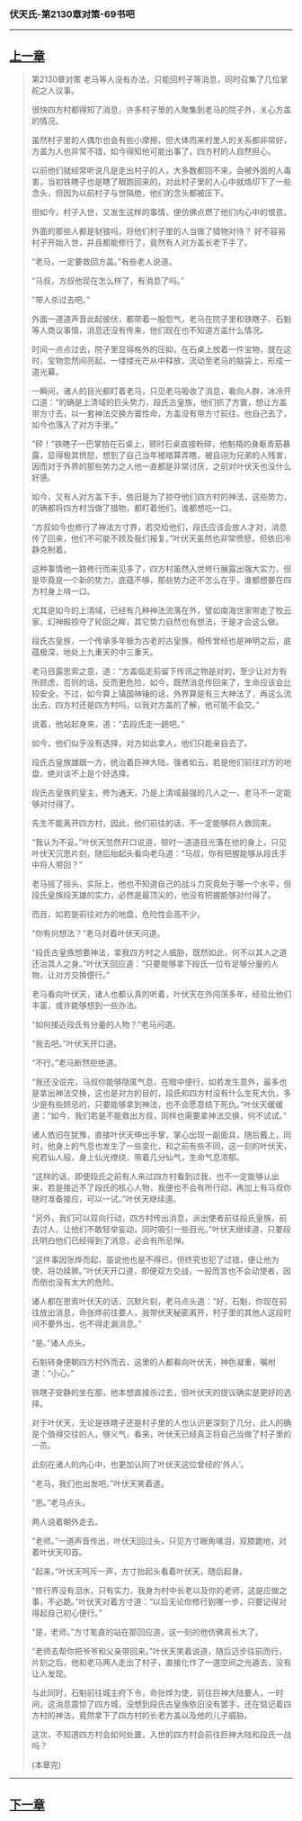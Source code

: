 ### 伏天氏-第2130章对策-69书吧

--------
[上一章](./ac185f58c53136806a0b2d262d197801.md)
--------


>
>
>
>第2130章对策
>老马等人没有办法，只能回村子等消息，同时召集了几位掌舵之人议事。
>
>很快四方村都得知了消息，许多村子里的人聚集到老马的院子外，关心方盖的情况。
>
>虽然村子里的人偶尔也会有些小摩擦，但大体而来村里人的关系都非常好，方盖为人也非常不错，如今得知他可能出事了，四方村的人自然担心。
>
>以前他们就经常听说凡是走出村子的人，大多数都回不来，会被外面的人毒害，当初铁瞎子也是瞎了眼跑回来的，对此村子里的人心中就烙印下了一些念头，但因为以前村子与世隔绝，他们的念头都被压下。
>
>但如今，村子入世，又发生这样的事情，便仿佛点燃了他们内心中的恨意。
>
>外面的那些人都是豺狼吗，将他们村子里的人当做了猎物对待？
>好不容易村子开始入世，并且都能修行了，竟然有人对方盖长老下手了。
>
>“老马，一定要救回方盖。”有些老人说道。
>
>“马叔，方叔他现在怎么样了，有消息了吗。”
>
>“带人杀过去吧。”
>
>外面一道道声音此起彼伏，都带着一股怨气，老马在院子里和铁瞎子、石魁等人商议事情，消息还没有传来，他们现在也不知道方盖什么情况。
>
>时间一点点过去，院子里显得格外的压抑，在石桌上放着一件宝物，就在这时，宝物忽然间亮起，一缕缕光芒从中释放，流动至老马的脑袋上，形成一道光幕。
>
>一瞬间，诸人的目光都盯着老马，只见老马吸收了消息，看向人群，冰冷开口道：“的确是上清域的巨头势力，段氏古皇族，他们抓了方寰，想让方盖带方寸去，以一套神法交换方寰性命，方盖没有带方寸前往，他自己去了，如今也落入了对方手里。”
>
>“砰！”铁瞎子一巴掌拍在石桌上，顿时石桌直接粉碎，他魁梧的身躯青筋暴露，显得极其愤怒，想到了自己当年被暗算弄瞎，被自诩为兄弟的人残害，因而对于外界的那些势力之人他一直都是非常讨厌，之前对叶伏天也没什么好感。
>
>如今，又有人对方盖下手，依旧是为了掠夺他们四方村的神法，这些势力，的确都将四方村当做了猎物，都盯着他们，谁都想吃一口。
>
>“方叔如今也修行了神法方寸界，若交给他们，段氏应该会放人才对，消息传了回来，他们不可能不顾及我们报复。”叶伏天虽然也非常愤怒，但依旧冷静克制着。
>
>这种事情他一路修行而来见多了，四方村虽然入世修行展露出强大实力，但是毕竟是一个新的势力，底蕴不够，那些势力还不怎么在乎，谁都想要在四方村身上啃一口。
>
>尤其是如今的上清域，已经有几种神法流落在外，譬如南海世家带走了牧云家，幻神殿掠夺了轮回之眸，其它势力自然也有想法，于是才会这么做。
>
>段氏古皇族，一个传承多年极为古老的古皇族，相传曾经也是神明之后，底蕴极深，地处上九重天的中三重天。
>
>老马目露思索之意，道：“方盖临走前留下传讯之物是对的，至少让对方有所顾虑，否则的话，反而更危险，如今，既然消息传回来了，生命应该会比较安全，不过，如今算上镇国神锤的话，外界算是有三大神法了，再这么流出去，四方村还是四方村吗，以我对方盖的了解，他可能不会交。”
>
>说着，他站起身来，道：“去段氏走一趟吧。”
>
>如今，他们似乎没有选择，对方如此拿人，他们只能亲自去了。
>
>段氏古皇族雄踞一方，统治着巨神大陆，强者如云，若是他们前往对方的地盘，绝对谈不上是个好选择。
>
>段氏古皇族的皇主，修为通天，乃是上清域最强的几人之一，老马不一定能够对付得了。
>
>先生不能离开四方村，因此，他们前往的话，不一定能够将人救回来。
>
>“我认为不妥。”叶伏天忽然开口说道，顿时一道道目光落在他的身上，只见叶伏天沉思片刻，随后抬起头看向老马道：“马叔，你有把握能够从段氏手中将人带回？”
>
>老马摇了摇头，实际上，他也不知道自己的战斗力究竟处于哪一个水平，但段氏皇族段天雄的实力，必然是最顶尖的，他没有把握能够对付得了。
>
>而且，如若是前往对方的地盘，危险性会高不少。
>
>“你有何想法？”老马对着叶伏天问道。
>
>“段氏古皇族想要神法，拿我四方村之人威胁，既然如此，何不以其人之道还治其人之身。”叶伏天回应道：“只要能够拿下段氏一位有足够分量的人物，让对方交换便行。”
>
>老马看向叶伏天，诸人也都认真的听着，叶伏天在外闯荡多年，经验比他们丰富，或许能够想到一些办法。
>
>“如何接近段氏有分量的人物？”老马问道。
>
>“我去吧。”叶伏天开口道。
>
>“不行。”老马断然拒绝道。
>
>“我还没说完，马叔你能够隐匿气息，在暗中便行，如若发生意外，最多也是拿出神法交换，这也是对方的目的，段氏和四方村没有什么生死大仇，多少是有些顾忌的，只要能够拿到神法，也不会愿意结下死仇。”叶伏天缓缓道：“如今，我们若是不能救出方叔，同样也需要拿神法交换，何不试试。”
>
>诸人依旧在犹豫，直接叶伏天伸出手掌，掌心出现一副面具，随后戴上，同时，他身上的气息也发生了一些变化，和之前有些不同，这一刻的叶伏天，宛若仙人般，身上仙光缭绕，带着几分仙气，生命气息浓郁。
>
>“这样的话，即便段氏之前有人来过四方村看到过我，也不一定能够认出来，若是接近不了段氏的核心人物，我便也不会有所行动，再加上有马叔你随时准备接应，可以一试。”叶伏天继续道。
>
>“另外，我们可以双向行动，四方村传出消息，派出使者前往段氏皇族，前去讨人，让他们不敢轻举妄动，同时吸引一些目光。”叶伏天继续道，只要段氏明白他们已经得到了消息，必会有所忌惮。
>
>“这件事因张烨而起，虽说他也是不得已，但终究也犯了过错，便让他为使，将功赎罪。”叶伏天开口道，即便双方交战，一般而言也不会动使者，因而倒也没有太大的危险。
>
>诸人都在思索叶伏天的话，沉默片刻，老马点头道：“好，石魁，你现在前往放出消息，命张烨前往要人，我带伏天秘密离开，村子里的其他人这段时间不要外出，也不得走漏消息。”
>
>“是。”诸人点头。
>
>石魁转身便朝四方村外而去，这里的人都看向叶伏天，神色凝重，嘱咐道：“小心。”
>
>铁瞎子安静的坐在那，他本想直接杀过去，但叶伏天的提议确实是更好的选择。
>
>对于叶伏天，无论是铁瞎子还是村子里的人也认识更深刻了几分，此人的确是个值得交往的人，够义气，看来，叶伏天已经真正将自己当做了村子里的一员。
>
>此刻在诸人的内心中，也更加认同了叶伏天这位曾经的‘外人’。
>
>“老马，我们也出发吧。”叶伏天笑着道。
>
>“恩。”老马点头。
>
>两人说着朝外走去。
>
>“老师。”一道声音传出，叶伏天回过头，只见方寸眼角噙泪，双膝跪地，对着叶伏天叩首。
>
>“起来。”叶伏天呵斥一声，方寸抬起头看着叶伏天，随后起身。
>
>“修行界没有泪水，只有实力，我身为村中长老以及你的老师，这是应做之事，不必跪。”叶伏天对着方寸道：“以后无论你修行到哪一步，只要记得对得起自己初心便行。”
>
>“是，老师。”方寸笔直的站在那回应道，这一刻的他仿佛真长大了。
>
>“老师去帮你把爷爷和父亲带回来。”叶伏天笑着说道，随后迈步往前而行，片刻之后，他和老马两人走出了村子，直接化作了一道空间之光遁去，没有让人发现。
>
>与此同时，石魁前往城主府下令，命张烨为使，前往巨神大陆要人，一时间，这消息震惊了四方城，没想到段氏古皇族依旧没有罢手，还在惦记着四方村的神法，竟然拿下了四方村的长老方盖以及他的儿子威胁。
>
>这次，不知道四方村会如何处置，入世的四方村会前往巨神大陆和段氏一战吗？
>
>(本章完)
>
>

--------
[下一章](./ef551c7396f1af219040213c9c032d21.md)
--------
